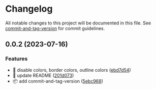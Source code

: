 # Changelog

All notable changes to this project will be documented in this file. See [commit-and-tag-version](https://github.com/absolute-version/commit-and-tag-version) for commit guidelines.

## 0.0.2 (2023-07-16)


### Features

* :lipstick: disable colors, border colors, outline colors ([ebd7d54](https://github.com/henrikvilhelmberglund/svelte-semantic-colors/commit/ebd7d54705f37e0196e419113af4ea58419442ee))
* :memo: update README ([201d073](https://github.com/henrikvilhelmberglund/svelte-semantic-colors/commit/201d0736fd835d5075dba3dd0067c0347a5c7082))
* :package: add commit-and-tag-version ([5ebc968](https://github.com/henrikvilhelmberglund/svelte-semantic-colors/commit/5ebc9680e3ad075523acf3754ab1c07fa6599d92))
